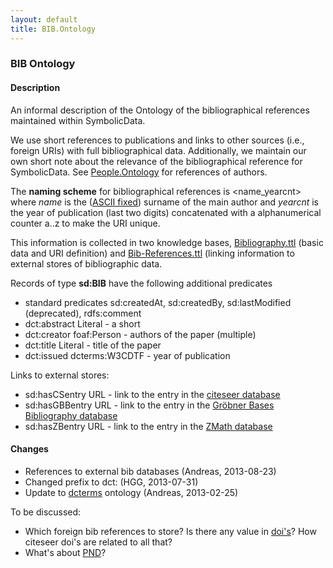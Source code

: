 ```yaml
---
layout: default
title: BIB.Ontology
---
```


### BIB Ontology

#### Description

An informal description of the Ontology of the bibliographical references maintained within SymbolicData.

We use short references to publications and links to other sources (i.e., foreign URIs) with full bibliographical data. Additionally, we maintain our own short note about the relevance of the bibliographical reference for SymbolicData. See [People.Ontology](People.Ontology "wikilink") for references of authors.

The **naming scheme** for bibliographical references is <name_yearcnt> where *name* is the ([ASCII fixed](Naming "wikilink")) surname of the main author and *yearcnt* is the year of publication (last two digits) concatenated with a alphanumerical counter a..z to make the URI unique.

This information is collected in two knowledge bases, [Bibliography.ttl](http://symbolicdata.org/RDFData/Bibliography.ttl) (basic data and URI definition) and [Bib-References.ttl](http://symbolicdata.org/RDFData/Bib-References.ttl) (linking information to external stores of bibliographic data.

Records of type **sd:BIB** have the following additional predicates

-   standard predicates sd:createdAt, sd:createdBy, sd:lastModified (deprecated), rdfs:comment
-   dct:abstract Literal - a short
-   dct:creator foaf:Person - authors of the paper (multiple)
-   dct:title Literal - title of the paper
-   dct:issued dcterms:W3CDTF - year of publication

Links to external stores:

-   sd:hasCSentry URL - link to the entry in the [citeseer database](http://citeseerx.ist.psu.edu)
-   sd:hasGBBentry URL - link to the entry in the [Gröbner Bases Bibliography database](https://www.risc.jku.at/research/theorema/Groebner-Bases-Bibliography/)
-   sd:hasZBentry URL - link to the entry in the [ZMath database](http://www.zentralblatt-math.org/zmath/de)

#### Changes

-   References to external bib databases (Andreas, 2013-08-23)
-   Changed prefix to dct: (HGG, 2013-07-31)
-   Update to [dcterms](http://dublincore.org/documents/dcmi-terms) ontology (Andreas, 2013-02-25)

To be discussed:

-   Which foreign bib references to store? Is there any value in [doi's](http://www.doi.org)? How citeseer doi's are related to all that?
-   What's about [PND](http://de.wikipedia.org/wiki/Personennamendatei)?

